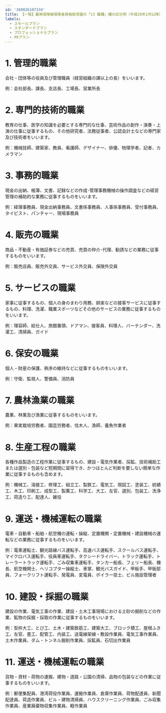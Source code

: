 ```yaml
---
id: '360026107334'
title: 【一覧】雇用保険被保険者資格取得届の「13 職種」欄の区分例（平成28年1月以降）
labels:
  - スモールプラン
  - スタンダードプラン
  - プロフェッショナルプラン
  - ¥0プラン
---
```

# 1\. 管理的職業

会社・団体等の役員及び管理職員（経営組織の課以上の長）をいいます。

例：会社部長、課長、支店長、工場長、営業所長

# 2\. 専門的技術的職業

教育の仕事、医学の知識を必要とする専門的な仕事、芸術作品の創作・演奏・上演の仕事に従事するもの、その他研究者、法務従事者、公認会計士などの専門家及び技術者をいいます。

例：機械技師、建築家、教員、看護師、デザイナー、俳優、物理学者、記者、カメラマン

# 3\. 事務的職業

現金の出納、帳簿、文書、記録などの作成･管理事務機械の操作調査などの経営管理の補助的な業務に従事するものをいいます。

例：経理事務員、現金出納事務員、文書係事務員、人事係事務員、受付事務員、タイピスト、パンチャー、現場事務員

# 4\. 販売の職業

商品・不動産・有価証券などの売買、売買の仲介･代理、勧誘などの業務に従事するものをいいます。

例：販売店員、販売外交員、サービス外交員、保険外交員

# 5\. サービスの職業

家事に従事するもの、個人の身のまわり用務、娯楽などの接客サービスに従事するもの、料理、洗濯、職業スポーツなどその他のサービスの業務に従事するものをいいます。

例：理容師、給仕人、旅館番頭、ドアマン、接客員、料理人、バーテンダー、洗濯工、清掃員、ガイド

# 6\. 保安の職業

個人・財産の保護、秩序の維持などに従事するものをいいます。

例：守衛、監視人、警備員、消防員

# 7\. 農林漁業の職業

農業、林業及び漁業に従事するものをいいます。

例：果実栽培労務者、園芸労務者、伐木人、漁師、養魚作業者

# 8\. 生産工程の職業

各種作品製造の工程作業に従事するもの、建設・電気作業者、採鉱、技術補助工または選別・包装など短期間に習得でき、かつほとんど判断を要しない簡単な作業に従事するものも含めます。

例：機械工、溶接工、修理工、組立工、製鉄工、電気工、現図工、塗装工、紡績工、木工、印刷工、成型工、製菓工、科学工、大工、左官、選別、包装工、洗浄工、荷造り工、配達人、雑役

# 9\. 運送・機械運転の職業

電車・自動車・船舶・航空機の運転・操縦、定置機関・定置機械・建設機械の運転などの業務に従事するものをいいます。

例：電車運転士、観光路線バス運転手、高速バス運転手、スクールバス運転手、マイクロバス運転手、役員車運転手、タクシードライバー、トラック運転手、トレーラートラック運転手、ごみ収集車運転手、タンカー船長、フェリー船長、機長、航空機関士、ヘリコプター操縦士、車掌、観光バスガイド、甲板手、甲板部員、フォークリフト運転手、発電員、変電員、ボイラー技士、ビル施設管理者

# 10. 建設・採掘の職業

建設の作業、電気工事の作業、建設・土木工事現場における土砂の掘削などの作業、鉱物の採掘・採取の作業に従事するものをいいます。

例：型枠大工、とび工、土木・建築鉄筋工、建築大工、ブロック積工、屋根ふき工、左官、畳工、配管工、内装工、送電線架線・敷設作業員、電気工事作業員、土木作業員、ダム・トンネル掘削作業員、採鉱員、石切出作業員

# 11. 運送・機械運転の職業

貨物・資材・荷物の運搬、建物・道路・公園の清掃、品物の包装などの作業に従事するものをいいます。

例：郵便集配員、港湾荷役作業員、運搬作業員、倉庫作業員、荷物配達員、新聞配達員、荷造作業員、ビル・建物清掃員、ハウスクリーニング作業員、ごみ収集作業員、産業廃棄物収集作業員、軽作業員
